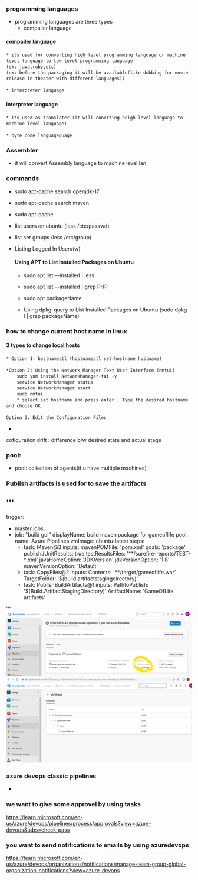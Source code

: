 ### programming languages

* programming languages are three types
    * compailer language
#### compailer language
    * its used for converting high level programming language or machine level language to low level programming language
    (ex: java,ruby,etc)
    (ex: before the packaging it will be available(like dubbing for movie release in theater with different languages))

    * interpreter language
###
#### interpreter language
    * its used as translater (it will convrting heigh level language to machine level language)

    * byte code languageguage
### Assembler
   * it will convert Assembly language to machine level lan

### commands
* sudo apt-cache search openjdk-17
* sudo apt-cache search maven
* sudo apt-cache 
* list users on ubuntu (less /etc/passwd)
* list ser groups (less /etc/group)
* Listing Logged In Users(w)
    #### Using APT to List Installed Packages on Ubuntu

    * sudo apt list –-installed | less
    * sudo apt list –-installed | grep PHP
    *  sudo apt packageName

    * Using dpkg-query to List Installed Packages on Ubuntu
     (sudo dpkg -l | grep packageName)

### how to change current host name in linux
#### 3 types to change local hosts
    * Option 1: hostnamectl (hostnamectl set-hostname hostname)

    *Option 2: Using the Network Manager Text User Interface (nmtui)
        sudo yum install NetworkManager-tui -y
        service NetworkManager status
        service NetworkManager start
        sudo nmtui
        * select set hostname and press enter , Type the desired hostname and choose OK.
    
    Option 3. Edit the Configuration Files
* 
cofiguration drift : difference b/w desired state and actual stage


### pool: 
 * pool: collection of agents(if u have multiple machines)

### Publish artifacts is used for to save the artifacts

'''
---
trigger:
  - master
jobs:
  - job: "build gol"
    displayName: build maven package for gameoflife
    pool:
      name: Azure Pipelines
      vmImage: ubuntu-latest
    steps:
    - task: Maven@3
      inputs:
        mavenPOMFile: 'pom.xml'
        goals: 'package'
        publishJUnitResults: true
        testResultsFiles: '**/surefire-reports/TEST-*.xml'
        javaHomeOption: 'JDKVersion'
        jdkVersionOption: '1.8'
        mavenVersionOption: 'Default'
    - task: CopyFiles@2
      inputs:
        Contents: '**/target/gameoflife.war'
        TargetFolder: '$(build.artifactstagingdirectory)'
    - task: PublishBuildArtifacts@1
      inputs:
        PathtoPublish: '$(Build.ArtifactStagingDirectory)'
        ArtifactName: 'GameOfLife artifacts'





   
'''
![hema](./images/9.png)
![hema](./images/8.png)

### azure devops classic pipelines
* 

### we want to give some approvel by using tasks

<https://learn.microsoft.com/en-us/azure/devops/pipelines/process/approvals?view=azure-devops&tabs=check-pass>
### you want to send notifications to emails by using azuredevops
<https://learn.microsoft.com/en-us/azure/devops/organizations/notifications/manage-team-group-global-organization-notifications?view=azure-devops>

### 



